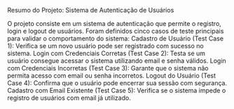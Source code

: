 Resumo do Projeto: Sistema de Autenticação de Usuários

O projeto consiste em um sistema de autenticação que permite o registro, login e logout de usuários. Foram definidos cinco casos de teste principais para validar o comportamento do sistema:
Cadastro de Usuário (Test Case 1): Verifica se um novo usuário pode ser registrado com sucesso no sistema.
Login com Credenciais Corretas (Test Case 2): Testa se um usuário consegue acessar o sistema utilizando email e senha válidos.
Login com Credenciais Incorretas (Test Case 3): Garante que o sistema não permita acesso com email ou senha incorretos.
Logout do Usuário (Test Case 4): Confirma que o usuário pode encerrar sua sessão com segurança.
Cadastro com Email Existente (Test Case 5): Verifica se o sistema impede o registro de usuários com email já utilizado.


